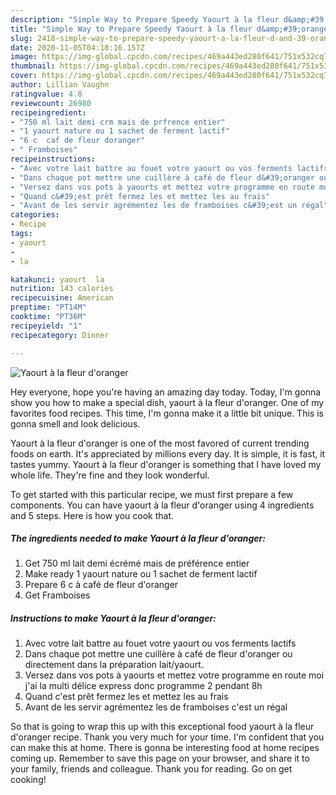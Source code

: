 ```yaml
---
description: "Simple Way to Prepare Speedy Yaourt à la fleur d&amp;#39;oranger"
title: "Simple Way to Prepare Speedy Yaourt à la fleur d&amp;#39;oranger"
slug: 2418-simple-way-to-prepare-speedy-yaourt-a-la-fleur-d-and-39-oranger
date: 2020-11-05T04:18:16.157Z
image: https://img-global.cpcdn.com/recipes/469a443ed280f641/751x532cq70/yaourt-a-la-fleur-doranger-photo-principale-de-la-recette.jpg
thumbnail: https://img-global.cpcdn.com/recipes/469a443ed280f641/751x532cq70/yaourt-a-la-fleur-doranger-photo-principale-de-la-recette.jpg
cover: https://img-global.cpcdn.com/recipes/469a443ed280f641/751x532cq70/yaourt-a-la-fleur-doranger-photo-principale-de-la-recette.jpg
author: Lillian Vaughn
ratingvalue: 4.8
reviewcount: 26980
recipeingredient:
- "750 ml lait demi crm mais de prfrence entier"
- "1 yaourt nature ou 1 sachet de ferment lactif"
- "6 c  caf de fleur doranger"
- " Framboises"
recipeinstructions:
- "Avec votre lait battre au fouet votre yaourt ou vos ferments lactifs"
- "Dans chaque pot mettre une cuillère à café de fleur d&#39;oranger ou directement dans la préparation lait/yaourt."
- "Versez dans vos pots à yaourts et mettez votre programme en route moi j&#39;ai la multi délice express donc programme 2 pendant 8h"
- "Quand c&#39;est prêt fermez les et mettez les au frais"
- "Avant de les servir agrémentez les de framboises c&#39;est un régal"
categories:
- Recipe
tags:
- yaourt
- 
- la

katakunci: yaourt  la 
nutrition: 143 calories
recipecuisine: American
preptime: "PT14M"
cooktime: "PT36M"
recipeyield: "1"
recipecategory: Dinner

---
```



![Yaourt à la fleur d&#39;oranger](https://img-global.cpcdn.com/recipes/469a443ed280f641/751x532cq70/yaourt-a-la-fleur-doranger-photo-principale-de-la-recette.jpg)

Hey everyone, hope you're having an amazing day today. Today, I'm gonna show you how to make a special dish, yaourt à la fleur d&#39;oranger. One of my favorites food recipes. This time, I'm gonna make it a little bit unique. This is gonna smell and look delicious.

Yaourt à la fleur d&#39;oranger is one of the most favored of current trending foods on earth. It's appreciated by millions every day. It is simple, it is fast, it tastes yummy. Yaourt à la fleur d&#39;oranger is something that I have loved my whole life. They're fine and they look wonderful.




To get started with this particular recipe, we must first prepare a few components. You can have yaourt à la fleur d&#39;oranger using 4 ingredients and 5 steps. Here is how you cook that.

<!--inarticleads1-->

##### The ingredients needed to make Yaourt à la fleur d&#39;oranger:

1. Get 750 ml lait demi écrémé mais de préférence entier
1. Make ready 1 yaourt nature ou 1 sachet de ferment lactif
1. Prepare 6 c à café de fleur d&#39;oranger
1. Get  Framboises




<!--inarticleads2-->

##### Instructions to make Yaourt à la fleur d&#39;oranger:

1. Avec votre lait battre au fouet votre yaourt ou vos ferments lactifs
1. Dans chaque pot mettre une cuillère à café de fleur d&#39;oranger ou directement dans la préparation lait/yaourt.
1. Versez dans vos pots à yaourts et mettez votre programme en route moi j&#39;ai la multi délice express donc programme 2 pendant 8h
1. Quand c&#39;est prêt fermez les et mettez les au frais
1. Avant de les servir agrémentez les de framboises c&#39;est un régal




So that is going to wrap this up with this exceptional food yaourt à la fleur d&#39;oranger recipe. Thank you very much for your time. I'm confident that you can make this at home. There is gonna be interesting food at home recipes coming up. Remember to save this page on your browser, and share it to your family, friends and colleague. Thank you for reading. Go on get cooking!
